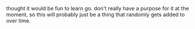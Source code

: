 thought it would be fun to learn go. don't really have a purpose for it at the moment, so this will probably just be a thing that randomly gets added to over time.